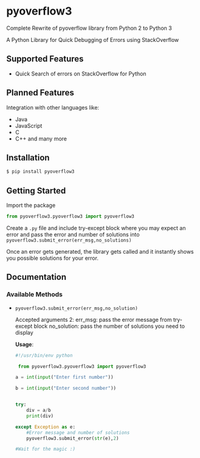 # pyoverflow3
Complete Rewrite of pyoverflow library from Python 2 to Python 3

A Python Library for Quick Debugging of Errors using StackOverflow
    


## Supported Features
- Quick Search of errors on StackOverflow for Python

## Planned Features
Integration with other languages like:
- Java
- JavaScript
- C
- C++ and many more

## Installation

```sh
$ pip install pyoverflow3
```

## Getting Started

Import the package

```py
from pyoverflow3.pyoverflow3 import pyoverflow3
```
Create a `.py` file and include try-except block where you may expect an error and pass the error and number of solutions into `pyoverflow3.submit_error(err_msg,no_solutions)`

Once an error gets generated, the library gets called and it instantly shows you possible solutions for your error.

## Documentation

### Available Methods
- `pyoverflow3.submit_error(err_msg,no_solution)` 

    Accepted arguments 2: 
    err_msg: pass the error message from try-except block
    no_solution: pass the number of solutions you need to display
    
    **Usage**:
    
    ```py
    #!/usr/bin/env python

     from pyoverflow3.pyoverflow3 import pyoverflow3

    a = int(input("Enter first number"))

    b = int(input("Enter second number"))


    try:
	    div = a/b
	    print(div)

    except Exception as e:
	    #Error message and number of solutions
	    pyoverflow3.submit_error(str(e),2)

    #Wait for the magic :)
    ```
